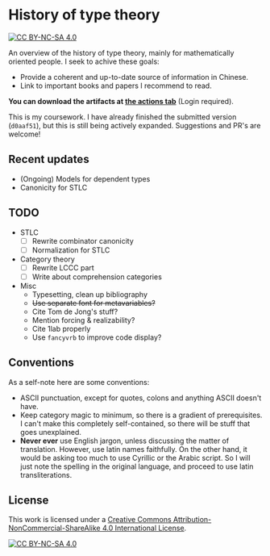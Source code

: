# History of type theory

[![CC BY-NC-SA 4.0][cc-by-nc-sa-shield]][cc-by-nc-sa]

An overview of the history of type theory, mainly for mathematically oriented people. I seek to achive these goals:
- Provide a coherent and up-to-date source of information in Chinese.
- Link to important books and papers I recommend to read.

**You can download the artifacts at [the actions tab](https://github.com/Trebor-Huang/history/actions)** (Login required).

This is my coursework. I have already finished the submitted version (`d0aaf51`), but this is still being actively expanded. Suggestions and PR's are welcome!

## Recent updates

- (Ongoing) Models for dependent types
- Canonicity for STLC

## TODO

- STLC
  - [ ] Rewrite combinator canonicity
  - [ ] Normalization for STLC
- Category theory
  - [ ] Rewrite LCCC part
  - [ ] Write about comprehension categories
- Misc
  - Typesetting, clean up bibliography
  - ~~Use separate font for metavariables?~~
  - Cite Tom de Jong's stuff?
  - Mention forcing & realizability?
  - Cite 1lab properly
  - Use `fancyvrb` to improve code display?

## Conventions

As a self-note here are some conventions:
- ASCII punctuation, except for quotes, colons and anything ASCII doesn't have.
- Keep category magic to minimum, so there is a gradient of prerequisites. I can't make this completely self-contained, so there will be stuff that goes unexplained.
- **Never ever** use English jargon, unless discussing the matter of translation. However, use latin names faithfully. On the other hand, it would be asking too much to use Cyrillic or the Arabic script. So I will just note the spelling in the original language, and proceed to use latin transliterations.

## License

This work is licensed under a
[Creative Commons Attribution-NonCommercial-ShareAlike 4.0 International License][cc-by-nc-sa].

[![CC BY-NC-SA 4.0][cc-by-nc-sa-image]][cc-by-nc-sa]

[cc-by-nc-sa]: http://creativecommons.org/licenses/by-nc-sa/4.0/
[cc-by-nc-sa-image]: https://licensebuttons.net/l/by-nc-sa/4.0/88x31.png
[cc-by-nc-sa-shield]: https://img.shields.io/badge/License-CC%20BY--NC--SA%204.0-lightgrey.svg
